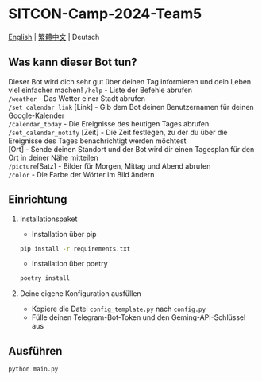 # SITCON-Camp-2024-Team5

[English](README.md) | [繁體中文](README.zh-TW.md) | Deutsch

## Was kann dieser Bot tun?

Dieser Bot wird dich sehr gut über deinen Tag informieren und dein Leben viel einfacher machen!
`/help` - Liste der Befehle abrufen  
`/weather` - Das Wetter einer Stadt abrufen  
`/set_calendar_link` [Link] - Gib dem Bot deinen Benutzernamen für deinen Google-Kalender  
`/calendar_today` - Die Ereignisse des heutigen Tages abrufen  
`/set_calendar_notify` [Zeit] - Die Zeit festlegen, zu der du über die Ereignisse des Tages benachrichtigt werden möchtest  
[Ort] - Sende deinen Standort und der Bot wird dir einen Tagesplan für den Ort in deiner Nähe mitteilen  
`/picture`[Satz] - Bilder für Morgen, Mittag und Abend abrufen  
`/color` - Die Farbe der Wörter im Bild ändern  

## Einrichtung

1. Installationspaket

   - Installation über pip

   ```bash
   pip install -r requirements.txt
   ```

   - Installation über poetry

   ```bash
   poetry install
   ```

2. Deine eigene Konfiguration ausfüllen

   - Kopiere die Datei `config_template.py` nach `config.py`
   - Fülle deinen Telegram-Bot-Token und den Geming-API-Schlüssel aus

## Ausführen

```bash
python main.py
```

